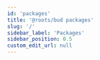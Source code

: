 ```yaml
---
id: 'packages'
title: '@roots/bud packages'
slug: '/'
sidebar_label: 'Packages'
sidebar_position: 0.5
custom_edit_url: null
---
```

